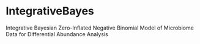 # IntegrativeBayes


Integrative Bayesian Zero-Inflated Negative Binomial Model of Microbiome Data for Differential Abundance Analysis
